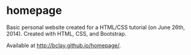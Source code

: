 homepage
========

Basic personal website created for a HTML/CSS tutorial (on June 26th, 2014). Created with HTML, CSS, and Bootstrap.

Available at http://bclay.github.io/homepage/.